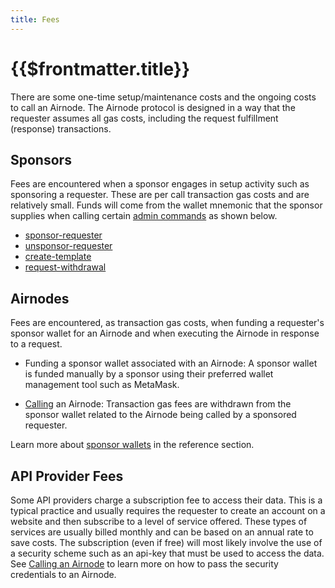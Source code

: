 ```yaml
---
title: Fees
---
```


# {{$frontmatter.title}}

<VersionWarning/>
<TocHeader />
<TOC class="table-of-contents" :include-level="[2,3]" />

There are some one-time setup/maintenance costs and the ongoing costs to call an
Airnode. The Airnode protocol is designed in a way that the requester assumes
all gas costs, including the request fulfillment (response) transactions.

## Sponsors

Fees are encountered when a sponsor engages in setup activity such as sponsoring
a requester. These are per call transaction gas costs and are relatively small.
Funds will come from the wallet mnemonic that the sponsor supplies when calling
certain [admin commands](../reference/packages/admin-cli-commands.md) as shown
below.

- [sponsor-requester](../reference/packages/admin-cli-commands.md#sponsor-requester)
- [unsponsor-requester](../reference/packages/admin-cli-commands.md#unsponsor-requester)
- [create-template](../reference/packages/admin-cli-commands.md#create-template)
- [request-withdrawal](../reference/packages/admin-cli-commands.md#request-withdrawal)

## Airnodes

Fees are encountered, as transaction gas costs, when funding a requester's
sponsor wallet for an Airnode and when executing the Airnode in response to a
request.

- Funding a sponsor wallet associated with an Airnode: A sponsor wallet is
  funded manually by a sponsor using their preferred wallet management tool such
  as MetaMask.

- [Calling](../grp-developers/call-an-airnode.md) an Airnode: Transaction gas
  fees are withdrawn from the sponsor wallet related to the Airnode being called
  by a sponsored requester.

<airnode-SponsorWalletWarning/>

Learn more about [sponsor wallets](../concepts/sponsor.md) in the reference
section.

## API Provider Fees

Some API providers charge a subscription fee to access their data. This is a
typical practice and usually requires the requester to create an account on a
website and then subscribe to a level of service offered. These types of
services are usually billed monthly and can be based on an annual rate to save
costs. The subscription (even if free) will most likely involve the use of a
security scheme such as an api-key that must be used to access the data. See
[Calling an Airnode](call-an-airnode.md) to learn more on how to pass the
security credentials to an Airnode.
